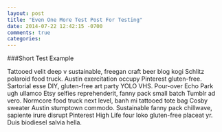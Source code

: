 ```yaml
---
layout: post
title: "Even One More Test Post For Testing"
date: 2014-07-22 12:42:15 -0700
comments: true
categories:
---
```

###Short Test Example
<p>Tattooed velit deep v sustainable, freegan craft beer blog kogi Schlitz polaroid food truck. Austin exercitation occupy Pinterest gluten-free.
<!-- more -->
Sartorial esse DIY, gluten-free art party YOLO VHS. Pour-over Echo Park ugh ullamco Etsy selfies reprehenderit, fanny pack small batch Tumblr ad vero. Normcore food truck next level, banh mi tattooed tote bag Cosby sweater Austin stumptown commodo. Sustainable fanny pack chillwave, sapiente irure disrupt Pinterest High Life four loko gluten-free placeat yr. Duis biodiesel salvia hella.</p>
